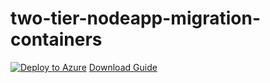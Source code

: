 # two-tier-nodeapp-migration-containers

[![Deploy to Azure](http://azuredeploy.net/deploybutton.png)](https://portal.azure.com/#create/Microsoft.Template/uri/https%3A%2F%2Fraw.githubusercontent.com%2FSpektraSystems%2F2-Tier-nodejsapp-migration-to-containers-on-Azure%2Fmaster%2Fazuredeploy.json)
[Download Guide](https://raw.githubusercontent.com/SpektraSystems/2-Tier-app-migration-to-containers-on-Azure/master/Two-tier%20Nodejs%20App%20migration%20on%20Azure%20Container%20v0.1.pdf)
